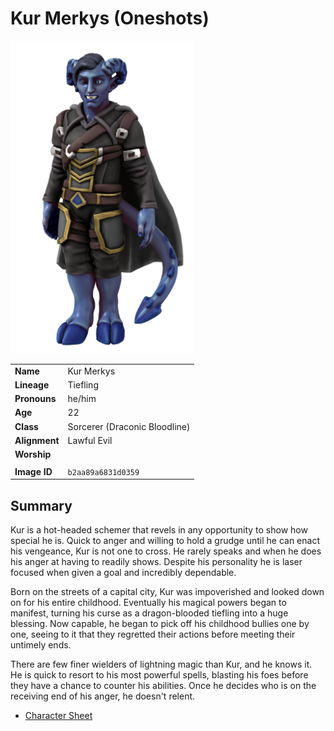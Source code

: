 # Kur Merkys (Oneshots)

<img src="https://raw.githubusercontent.com/jesskelsall/astarus-images/main/characters/portraits/b2aa89a6831d0359.png" height="500" />

|||
| --- | --- |
| **Name** | Kur Merkys |
| **Lineage** | Tiefling |
| **Pronouns** | he/him |
| **Age** | 22 |
| **Class** | Sorcerer (Draconic Bloodline) |
| **Alignment** | Lawful Evil |
| **Worship** | |
|||
| **Image ID** | `b2aa89a6831d0359` |

## Summary

Kur is a hot-headed schemer that revels in any opportunity to show how special he is. Quick to anger and willing to hold a grudge until he can enact his vengeance, Kur is not one to cross. He rarely speaks and when he does his anger at having to readily shows. Despite his personality he is laser focused when given a goal and incredibly dependable.

Born on the streets of a capital city, Kur was impoverished and looked down on for his entire childhood. Eventually his magical powers began to manifest, turning his curse as a dragon-blooded tiefling into a huge blessing. Now capable, he began to pick off his childhood bullies one by one, seeing to it that they regretted their actions before meeting their untimely ends.

There are few finer wielders of lightning magic than Kur, and he knows it. He is quick to resort to his most powerful spells, blasting his foes before they have a chance to counter his abilities. Once he decides who is on the receiving end of his anger, he doesn't relent.

- [Character Sheet](https://www.dndbeyond.com/characters/59134333)
